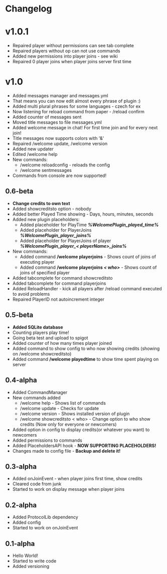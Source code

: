# Changelog

# v1.0.1
* Repaired player without permissions can see tab complete
* Repaired players without op can not use commands
* Added new permissions into player joins - see wiki
* Repaired 0 player joins when player joins server first time

# v1.0
* Added messages manager and messages.yml
* That means you can now edit almost every phrase of plugin :)
* Added multi plural phrases for some languages - czech for ex
* Now listening for reload command from paper - /reload confirm
* Added counter of messages sent
* Moved title messages to file messages.yml
* Added welcome message in chat! For first time join and for every next join!
* Title messages now supports colors with '&'
* Repaired /welcome update, /welcome version
* Added new updater
* Edited /welcome help
* New commands:
  * /welcome reloadconfig - reloads the config
  * /welcome sentmessages
* Commands from console are now supported!

## 0.6-beta
* **Change credits to own text**
* Added showcreditsto option - nobody
* Added better Played Time showing - Days, hours, minutes, seconds
* Added new plugin placeholders:
  * Added placeholder for PlayTime ***%WelcomePlugin_played_time%***
  * Added placeholder for PlayerJoins ***%WelcomePlugin_player_joins%***
  * Added placeholder for PlayerJoins of player ***%WelcomePlugin_player_< playerName>_joins%***
* New commands:
  * Added command **/welcome playerjoins** - Shows count of joins of executing player
  * Added command **/welcome playerjoins *< who>*** - Shows count of joins of specified player
* Added tabcomplete for command showcreditsto
* Added tabcomplete for command playerjoins
* Added ReloadHandler - kick all players after /reload command executed to avoid problems
* Repaired PlayerID not autoincrement integer

## 0.5-beta
* **Added SQLite database**
* Counting players play time!
* Going beta test and upload to spigot
* Added counter of how many times player joined
* Added command to show config to who now showing credits (showing on /welcome showcreditsto)
* Added command **/welcome playedtime** to show time spent playing on server

## 0.4-alpha
* Added CommandManager
* New commands added
    * /welcome help - Shows list of commands
    * /welcome update - Checks for update
    * /welcome version - Shows installed version of plugin
    * /welcome showcreditsto < who> - Change option to who show credits (Now only for everyone or newcomers)
* Added option in config to display credits(or whatever you want) to newcomers
* Added permissions to commands
* Added PlaceholdersAPI hook - **NOW SUPPORTING PLACEHOLDERS!**
* Changes made to config file - **Backup and delete it!**

## 0.3-alpha
* Added onJoinEvent - when player joins first time, show credits
* Cleared code from junk
* Started to work on display message when player joins

## 0.2-alpha
* Added ProtocolLib dependency
* Added config
* Started to work on onJoinEvent

## 0.1-alpha
* Hello World!
* Started to write code
* Added versioning
